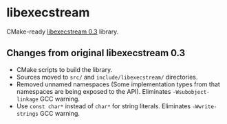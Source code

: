 # libexecstream

CMake-ready [libexecstream
0.3](https://sourceforge.net/projects/libexecstream/?source=navbar)
library.

## Changes from original libexecstream 0.3

 - CMake scripts to build the library.
 - Sources moved to `src/` and `include/libexecstream/` directories.
 - Removed unnamed namespaces (Some implementation types from that
   namespaces are being exposed to the API). Eliminates
   `-Wsubobject-linkage` GCC warning.
 - Use `const char*` instead of `char*` for string literals. Eliminates
   `-Wwrite-strings` GCC warning.


